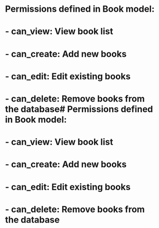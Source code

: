 # Permissions defined in Book model:
# - can_view: View book list
# - can_create: Add new books
# - can_edit: Edit existing books
# - can_delete: Remove books from the database# Permissions defined in Book model:
# - can_view: View book list
# - can_create: Add new books
# - can_edit: Edit existing books
# - can_delete: Remove books from the database
